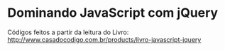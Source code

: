 Dominando JavaScript com jQuery
============
Códigos feitos a partir da leitura do Livro: 
http://www.casadocodigo.com.br/products/livro-javascript-jquery
